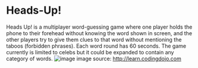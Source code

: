 # Heads-Up!
Heads Up! is a multiplayer word-guessing game where one player holds the phone to their forehead without knowing the word shown in screen, and the other players try to give them clues to that word without mentioning the taboos (forbidden phrases). Each word round has 60 seconds.
The game currently is limited to celebs but it could be expanded to contain any category of words.
![image](https://user-images.githubusercontent.com/70834431/136994676-6215fda1-7713-4126-867d-1a6a321f5978.png)
image source: http://learn.codingdojo.com
